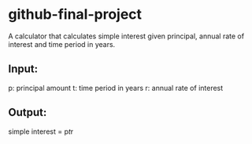 # github-final-project
A calculator that calculates simple interest given principal, annual rate of interest and time period in years.

## Input:
p: principal amount
t: time period in years
r: annual rate of interest

## Output:
simple interest = p*t*r

